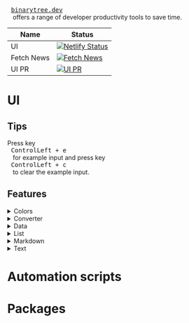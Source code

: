 <kbd> <br> [binarytree.dev](https://binarytree.dev) <br> </kbd> offers a range of developer productivity tools to save time.

| Name       | Status                                                                                                                                                                  |
| ---------- | ----------------------------------------------------------------------------------------------------------------------------------------------------------------------- |
| UI         | [![Netlify Status](https://api.netlify.com/api/v1/badges/304f7283-52f9-4f01-918a-9d35c3257fb0/deploy-status)](https://app.netlify.com/sites/binarytree-dev/deploys)     |
| Fetch News | [![Fetch News](https://github.com/lifeparticle/binarytree/actions/workflows/news.yml/badge.svg)](https://github.com/lifeparticle/binarytree/actions/workflows/news.yml) |
| UI PR      | [![UI PR](https://github.com/lifeparticle/binarytree/actions/workflows/ui-pr.yml/badge.svg)](https://github.com/lifeparticle/binarytree/actions/workflows/ui-pr.yml)    |

# UI

## Tips

Press key <kbd> <br> ControlLeft + e <br> </kbd> for example input and press key <kbd> <br> ControlLeft + c <br> </kbd> to clear the example input.

## Features

<details>
  <summary>Colors</summary>

- <kbd>[Color Picker](https://binarytree.dev/cp)</kbd>

</details>

<details>
  <summary>Converter</summary>

- <kbd>[Base64](https://binarytree.dev/base_64)</kbd>
- <kbd>[Pixel Converter](https://binarytree.dev/pixel_converter)</kbd>

</details>

<details>
  <summary>Data</summary>

- <kbd>[Data Generator](https://binarytree.dev/data_gen)</kbd>
- <kbd>[Image Generator From Colors](https://binarytree.dev/igfc)</kbd>
- <kbd>[Sorting](https://binarytree.dev/sorting)</kbd>

</details>

<details>
  <summary>List</summary>

- <kbd>[Blog](https://binarytree.dev/list/blog)</kbd>
- <kbd>[Book](https://binarytree.dev/list/book)</kbd>
- <kbd>[Course](https://binarytree.dev/list/course)</kbd>
- <kbd>[Github](https://binarytree.dev/list/github)</kbd>
- <kbd>[Icon](https://binarytree.dev/icon)</kbd>
- <kbd>[Movie](https://binarytree.dev/list/movie)</kbd>
- <kbd>[Plugin](https://binarytree.dev/list/plugin)</kbd>
- <kbd>[Tool](https://binarytree.dev/list/tool)</kbd>
- <kbd>[TV Series](https://binarytree.dev/list/tv-series)</kbd>
- <kbd>[Youtube](https://binarytree.dev/list/youtube)</kbd>

</details>

<details>
  <summary>Markdown</summary>

- <kbd>[Markdown Editor](https://binarytree.dev/me)</kbd>
- <kbd>[Table Of Content](https://binarytree.dev/toc)</kbd>
- <kbd>[Markdown Table Generator](https://binarytree.dev/md_table_generator)</kbd>

</details>

<details>
  <summary>Text</summary>

- <kbd>[Text Editor](https://binarytree.dev/te)</kbd>

</details>

# Automation scripts

# Packages
